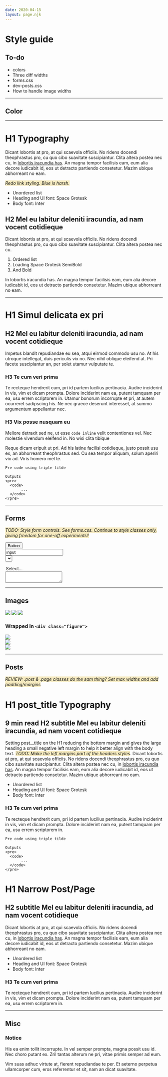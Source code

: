 ```yaml
---
date: 2020-04-15
layout: page.njk
---
```


# Style guide

## To-do

- colors
- Three diff widths
- forms.css
- dev-posts.css
- How to handle image widths

---


## Color


---

# H1 Typography

Dicant lobortis at pro, at qui scaevola officiis. No ridens docendi theophrastus pro, cu quo cibo suavitate suscipiantur. Clita altera postea nec cu, in <a href="#">lobortis iracundia has</a>. An magna tempor facilisis eam, eum alia decore iudicabit id, eos ut detracto partiendo consetetur. Mazim ubique abhorreant no eam.

<i>Redo link styling. Blue is harsh.</i>

- Unordered list
- Heading and UI font: Space Grotesk
- Body font: Inter

## H2 Mel eu labitur deleniti iracundia, ad nam vocent cotidieque

Dicant lobortis at pro, at qui scaevola officiis. No ridens docendi theophrastus pro, cu quo cibo suavitate suscipiantur. Clita altera postea nec cu.

1. Ordered list
1. Loading Space Grotesk SemiBold
1. And Bold

In lobortis iracundia has. An magna tempor facilisis eam, eum alia decore iudicabit id, eos ut detracto partiendo consetetur. Mazim ubique abhorreant no eam.


---

# H1 Simul delicata ex pri

## H2 Mel eu labitur deleniti iracundia, ad nam vocent cotidieque

Impetus blandit repudiandae eu sea, atqui eirmod commodo usu no. At his utroque intellegat, duis periculis vix no. Nec nihil oblique eleifend at. Pri facete suscipiantur an, per solet utamur vulputate te.


### H3 Te cum veri prima

Te recteque hendrerit cum, pri id partem lucilius pertinacia. Audire inciderint in vis, vim et dicam prompta. Dolore inciderint nam ea, putent tamquam per ea, usu errem scriptorem in. Utamur bonorum incorrupte et pri, at autem ocurreret sadipscing his. Ne nec graece deserunt interesset, at summo argumentum appellantur nec.

### H3 Vix posse nusquam eu

Meliore detraxit sed ne, ut esse <code>code inline</code> velit contentiones vel. Nec molestie vivendum eleifend in. No wisi clita tibique 

Reque dicam eripuit ut pri. Ad his latine facilisi cotidieque, justo possit usu ex, an abhorreant theophrastus sed. Cu sea tempor aliquam, solum aperiri vix ad. Viris homero mel te.

```
Pre code using triple tilde

Outputs 
<pre>
  <code>
       ...
  </code>
</pre>
```

---

## Forms

<i>TODO: Style form controls. See forms.css. Continue to style classes only, giving freedom for one-off experiments?</i>

<button>Button</button>  
<input type="input" value="input" />  
<select>
  <option>Select...</option>
</select>
<textarea></textarea>

---

## Images

<img src="https://via.placeholder.com/400x300" />

<img src="https://via.placeholder.com/800x600" />

<img src="https://via.placeholder.com/1200x900" />

### Wrapped in `<div class="figure">`

<div class="figure">
  <img src="https://via.placeholder.com/400x300" />
</div>

<div class="figure">
  <img src="https://via.placeholder.com/800x600" />
</div>

<div class="figure">
  <img src="https://via.placeholder.com/1200x900" />
</div>

---

## Posts

<i>REVIEW: .post & .page classes do the sam thing? Set max widths and add padding/margins</i>

<div class="post">


<h1 class="post__title">H1 post_title Typography</h1>
<h2 class="subtitle"><span class="post-time">9 min read</span> H2 subtitle Mel eu labitur deleniti iracundia, ad nam vocent cotidieque</h2>

<p>Setting post__title on the H1 reducing the bottom margin and gives the large heading a small negative left margin to help it better align with the body text. <i>TODO: Make the left margins part of the headers styles</i>. Dicant lobortis at pro, at qui scaevola officiis. No ridens docendi theophrastus pro, cu quo cibo suavitate suscipiantur. Clita altera postea nec cu, in <a href="#">lobortis iracundia has</a>. An magna tempor facilisis eam, eum alia decore iudicabit id, eos ut detracto partiendo consetetur. Mazim ubique abhorreant no eam.</p>

<ul>
  <li>Unordered list</li>
  <li>Heading and UI font: Space Grotesk</li>
  <li>Body font: Inter</li>
</ul>

<h3>H3 Te cum veri prima</h3>

<p>Te recteque hendrerit cum, pri id partem lucilius pertinacia. Audire inciderint in vis, vim et dicam prompta. Dolore inciderint nam ea, putent tamquam per ea, usu errem scriptorem in. </p>

```
Pre code using triple tilde

Outputs 
<pre>
  <code>
       ...
  </code>
</pre>
```

</div>



<div class="post post--narrow">


<h1>H1 Narrow Post/Page</h1>
<h2 class="subtitle">H2 subtitle Mel eu labitur deleniti iracundia, ad nam vocent cotidieque</h2>

<p>Dicant lobortis at pro, at qui scaevola officiis. No ridens docendi theophrastus pro, cu quo cibo suavitate suscipiantur. Clita altera postea nec cu, in <a href="#">lobortis iracundia has</a>. An magna tempor facilisis eam, eum alia decore iudicabit id, eos ut detracto partiendo consetetur. Mazim ubique abhorreant no eam.</p>

<ul>
  <li>Unordered list</li>
  <li>Heading and UI font: Space Grotesk</li>
  <li>Body font: Inter</li>
</ul>

<h3>H3 Te cum veri prima</h3>

<p>Te recteque hendrerit cum, pri id partem lucilius pertinacia. Audire inciderint in vis, vim et dicam prompta. Dolore inciderint nam ea, putent tamquam per ea, usu errem scriptorem in. </p>

</div>


---

## Misc

### Notice

<div class="notice">
  <p>His ea enim tollit incorrupte. In vel semper prompta, magna possit usu id. Nec choro putant ex. Zril tantas alterum ne pri, vitae primis semper ad eum.</p>

  <p>Vim suas adhuc virtute at, fierent repudiandae te per. Et aeterno perpetua ullamcorper cum, eros referrentur et sit, nam an dicat suavitate.</p>
</div>

<link rel="stylesheet" href="/css/forms.css">

<style>
i {
  background: #F6eabF;
}
</style>
